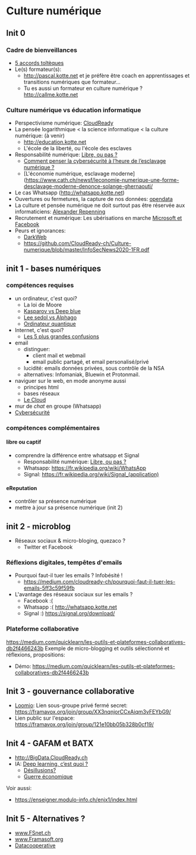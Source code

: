 # Culture numérique
## Init 0
### Cadre de bienveillances
* [5 accords toltèques](https://medium.com/lean-design/le-5-%C3%A8me-accord-tolt%C3%A8que-a8fd2838f322)
* Le(s) formateur(s): 
  * http://pascal.kotte.net et je préfère être coach en apprentissages et transitions numériques que formateur...
  * Tu es aussi un formateur en culture numérique ? http://callme.kotte.net

### Culture numérique vs éducation informatique
* Perspectivisme numérique: [CloudReady](https://medium.com/cloudready-ch/cloudready-ch-cest-quoi-b1f14327143a)
* La pensée logarithmique < la science informatique < la culture numérique: (à venir)
  * http://education.kotte.net 
  * L'école de la liberté, ou l'école des esclaves
* Responsabilité numérique: [Libre, ou pas ?](https://medium.com/cloudready-ch/cest-quoi-les-creative-commons-et-open-c-est-pour-ouvrir-quoi-90e050c650b3)
  * [Comment penser la cybersécurité à l’heure de l’esclavage numérique ?](https://blogs.letemps.ch/solange-ghernaouti/2019/06/24/comment-penser-la-cybersecurite-a-lheure-de-lesclavage-numerique/)
  * [L'économie numérique, esclavage moderne](https://www.cath.ch/newsf/leconomie-numerique-une-forme-desclavage-moderne-denonce-solange-ghernaouti/
* Le cas Whatsapp (http://whatsapp.kotte.net)
* Ouvertures ou  fermetures, la capture de nos données: [opendata](https://medium.com/cloudready-ch/open-data-shared-data-44a0e50b87c3)
* La culture et pensée numérique ne doit surtout pas être réservée aux informaticiens: [Alexander Repenning](https://medium.com/cloudready-ch/la-pens%C3%A9e-informatique-ou-computationnelle-9172cf1628a1)
* Recrutement et numérique: Les ubérisations en marche [Microsoft et Facebook](https://medium.com/cloudready-ch/microsoft-et-facebook-8f1f72dd3805)
* Peurs et ignorances: 
  * [DarkWeb](https://medium.com/cloudready-ch/quest-ce-que-le-dark-web-le-bon-et-le-mauvais-du-coin-le-plus-priv%C3%A9-d-internet-a3f877e56c99)
  * https://github.com/CloudReady-ch/Culture-numerique/blob/master/InfoSecNews2020-1FR.pdf

## init 1 - bases numériques
### compétences requises
* un ordinateur, c'est quoi?
  * La loi de Moore
  * [Kasparov vs Deep blue](https://medium.com/chatbot-ch/il-y-a-20-ans-le-11-mai-pass%C3%A9-4992e5611e8d)
  * [Lee sedol vs Alphago](https://medium.com/chatbot-ch/alphago-a-battu-lhumain-au-go-81933f319666#393d)
  * [Ordinateur quantique](https://medium.com/cloudready-ch/ce-qui-minqui%C3%A8te-vraiment-avec-les-ordinateurs-quantiques-304f77d30cf7)
* Internet, c'est quoi?
  * [Les 5 plus grandes confusions](https://blog.liberetonordi.com/index.php?post/5-confusions)
* email
  * distinguer: 
    * client mail et webmail
    * email public partagé, et email personalisé/privé
  * lucidité: emails données privées, sous contrôle de la NSA
  * alternatives: Infomaniak, Bluewin et Protonmail.
* naviguer sur le web, en mode anonyme aussi
  * principes html
  * bases réseaux
  * [Le Cloud](https://medium.com/cloudready-ch/cest-quoi-iaas-paas-et-saas-le-cloud-c169451d73bc)
* mur de *chat* en groupe (Whatsapp)
* [Cybersécurité](https://medium.com/cloudready-ch/internet-et-la-s%C3%A9curit%C3%A9-f0cd27a14408)

### compétences complémentaires
#### libre ou captif
* comprendre la différence entre whatsapp et Signal
  * Responsabilité numérique: [Libre, ou pas ?](https://medium.com/cloudready-ch/cest-quoi-les-creative-commons-et-open-c-est-pour-ouvrir-quoi-90e050c650b3)
  * Whatsapp: https://fr.wikipedia.org/wiki/WhatsApp
  * Signal: https://fr.wikipedia.org/wiki/Signal_(application)
#### eReputation  
* contrôler sa présence numérique
* mettre à jour sa présence numérique (init 2)

## init 2 - microblog
* Réseaux sociaux & micro-bloging, quezaco ?
  * Twitter et Facebook

### Réflexions digitales, tempêtes d'emails
* Pourquoi faut-il tuer les emails ? Infobésité ! 
  * https://medium.com/cloudready-ch/pourquoi-faut-il-tuer-les-emails-5ff3c59f59fb
* L'avantage des réseaux sociaux sur les emails ?
  * Facebook :(
  * Whatsapp :( http://whatsapp.kotte.net
  * Signal :) https://signal.org/download/

### Plateforme collaborative
https://medium.com/quicklearn/les-outils-et-plateformes-collaboratives-db2f4466243b
Exemple de micro-blogging et outils sélectionné et réflexions, propositions:
* Démo: https://medium.com/quicklearn/les-outils-et-plateformes-collaboratives-db2f4466243b


## Init 3 - gouvernance collaborative
* [Loomio](https://fr.wikipedia.org/wiki/Loomio): Lien sous-groupe privé fermé secret: https://framavox.org/join/group/XX3nqnjorCCxAiqm3vFEYbG9/
* Lien public sur l'espace: https://framavox.org/join/group/121e10bb05b328b0cf19/


## Init 4 - GAFAM et BATX
* http://BigData.CloudReady.ch
* IA: [Deep learning, c’est quoi ?](https://medium.com/chatbot-ch/deep-learning-cest-quoi-437acfdf5630)
  * [Désillusions?](https://medium.com/chatbot-ch/deep-learning-d%C3%A9sillusions-ea049764eae5)
  * [Guerre économique](https://medium.com/chatbot-ch/gouvernance-et-ia-706711a5ddac)

 Voir aussi:
 * https://enseigner.modulo-info.ch/enjx1/index.html
  
## Init 5 - Alternatives ?
* www.FSnet.ch
* www.Framasoft.org
* [Datacooperative](https://medium.com/cloudready-ch/datacooperative-47c0a6b7fced)
